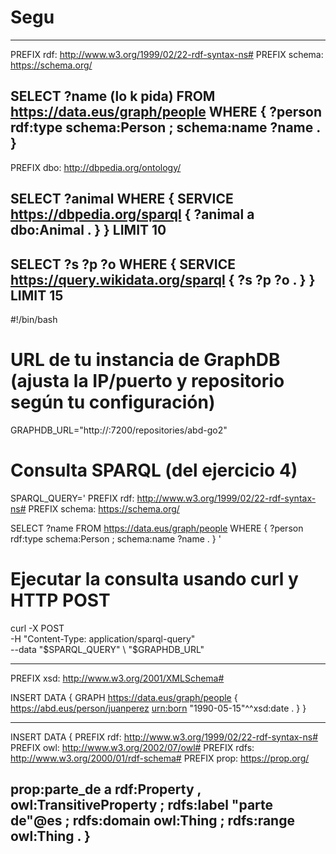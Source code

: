 # Segu

------------
PREFIX rdf: <http://www.w3.org/1999/02/22-rdf-syntax-ns#>
PREFIX schema: <https://schema.org/>

SELECT ?name (lo k pida)
FROM <https://data.eus/graph/people>
WHERE {
  ?person rdf:type schema:Person ;
          schema:name ?name .
}
-----------------------
PREFIX dbo: <http://dbpedia.org/ontology/>

SELECT ?animal
WHERE {
  SERVICE <https://dbpedia.org/sparql> {
    ?animal a dbo:Animal .
    }
}
LIMIT 10
---------------------------
SELECT ?s ?p ?o
WHERE {
  SERVICE <https://query.wikidata.org/sparql> {
    ?s ?p ?o .
  }
}
LIMIT 15
------------------------------
#!/bin/bash

# URL de tu instancia de GraphDB (ajusta la IP/puerto y repositorio según tu configuración)
GRAPHDB_URL="http://<TU-IP>:7200/repositories/abd-go2"

# Consulta SPARQL (del ejercicio 4)
SPARQL_QUERY='
PREFIX rdf: <http://www.w3.org/1999/02/22-rdf-syntax-ns#>
PREFIX schema: <https://schema.org/>

SELECT ?name
FROM <https://data.eus/graph/people>
WHERE {
  ?person rdf:type schema:Person ;
          schema:name ?name .
}
'

# Ejecutar la consulta usando curl y HTTP POST
curl -X POST \
  -H "Content-Type: application/sparql-query" \
  --data "$SPARQL_QUERY" \
  "$GRAPHDB_URL"

------------------------------
PREFIX xsd: <http://www.w3.org/2001/XMLSchema#>

INSERT DATA {
  GRAPH <https://data.eus/graph/people> {
    <https://abd.eus/person/juanperez> <urn:born> "1990-05-15"^^xsd:date .
  }
}

---------------------------
INSERT DATA {
  PREFIX rdf: <http://www.w3.org/1999/02/22-rdf-syntax-ns#>
  PREFIX owl: <http://www.w3.org/2002/07/owl#>
  PREFIX rdfs: <http://www.w3.org/2000/01/rdf-schema#>
  PREFIX prop: <https://prop.org/>

  prop:parte_de a rdf:Property , owl:TransitiveProperty ;
                rdfs:label "parte de"@es ;
                rdfs:domain owl:Thing ;
                rdfs:range owl:Thing .
}
-----------------------------
